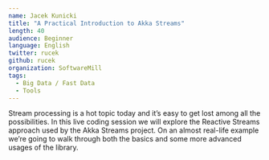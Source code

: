 ```yaml
---
name: Jacek Kunicki
title: "A Practical Introduction to Akka Streams"
length: 40
audience: Beginner
language: English
twitter: rucek
github: rucek
organization: SoftwareMill
tags:
  - Big Data / Fast Data
  - Tools
---
```

Stream processing is a hot topic today and it’s easy to get lost among all the possibilities. In this live coding session we will explore the Reactive Streams approach used by the Akka Streams project. On an almost real-life example we’re going to walk through both the basics and some more advanced usages of the library.